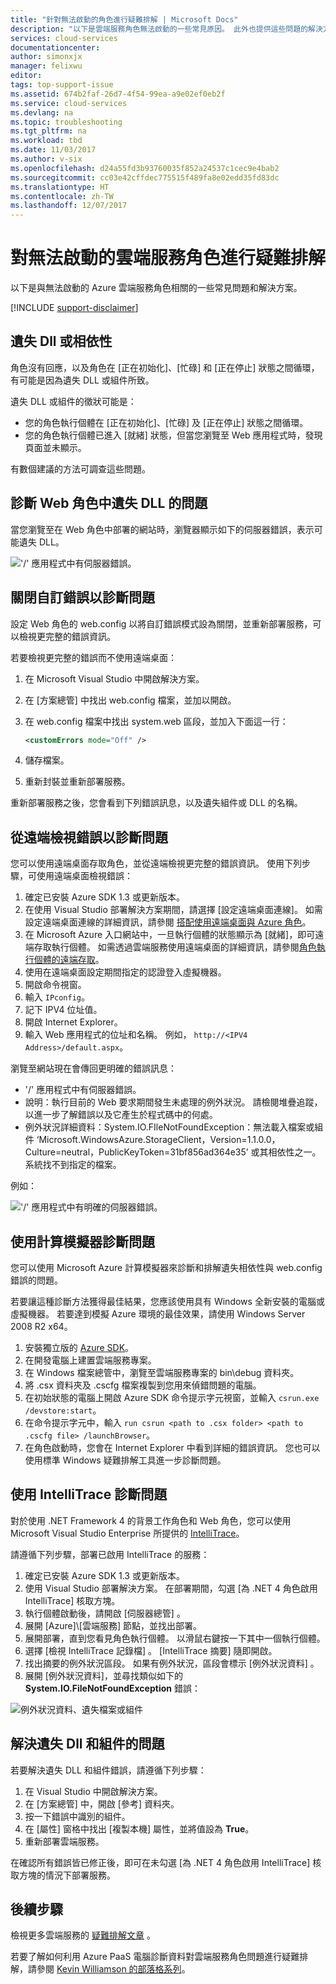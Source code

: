 ```yaml
---
title: "針對無法啟動的角色進行疑難排解 | Microsoft Docs"
description: "以下是雲端服務角色無法啟動的一些常見原因。 此外也提供這些問題的解決方案。"
services: cloud-services
documentationcenter: 
author: simonxjx
manager: felixwu
editor: 
tags: top-support-issue
ms.assetid: 674b2faf-26d7-4f54-99ea-a9e02ef0eb2f
ms.service: cloud-services
ms.devlang: na
ms.topic: troubleshooting
ms.tgt_pltfrm: na
ms.workload: tbd
ms.date: 11/03/2017
ms.author: v-six
ms.openlocfilehash: d24a55fd3b93760035f852a24537c1cec9e4bab2
ms.sourcegitcommit: cc03e42cffdec775515f489fa8e02edd35fd83dc
ms.translationtype: HT
ms.contentlocale: zh-TW
ms.lasthandoff: 12/07/2017
---
```

# <a name="troubleshoot-cloud-service-roles-that-fail-to-start"></a>對無法啟動的雲端服務角色進行疑難排解
以下是與無法啟動的 Azure 雲端服務角色相關的一些常見問題和解決方案。

[!INCLUDE [support-disclaimer](../../includes/support-disclaimer.md)]

## <a name="missing-dlls-or-dependencies"></a>遺失 Dll 或相依性
角色沒有回應，以及角色在 [正在初始化]、[忙碌] 和 [正在停止] 狀態之間循環，有可能是因為遺失 DLL 或組件所致。

遺失 DLL 或組件的徵狀可能是：

* 您的角色執行個體在 [正在初始化]、[忙碌] 及 [正在停止] 狀態之間循環。
* 您的角色執行個體已進入 [就緒]  狀態，但當您瀏覽至 Web 應用程式時，發現頁面並未顯示。

有數個建議的方法可調查這些問題。

## <a name="diagnose-missing-dll-issues-in-a-web-role"></a>診斷 Web 角色中遺失 DLL 的問題
當您瀏覽至在 Web 角色中部署的網站時，瀏覽器顯示如下的伺服器錯誤，表示可能遺失 DLL。

!['/' 應用程式中有伺服器錯誤。](./media/cloud-services-troubleshoot-roles-that-fail-start/ic503388.png)

## <a name="diagnose-issues-by-turning-off-custom-errors"></a>關閉自訂錯誤以診斷問題
設定 Web 角色的 web.config 以將自訂錯誤模式設為關閉，並重新部署服務，可以檢視更完整的錯誤資訊。

若要檢視更完整的錯誤而不使用遠端桌面：

1. 在 Microsoft Visual Studio 中開啟解決方案。
2. 在 [方案總管] 中找出 web.config 檔案，並加以開啟。
3. 在 web.config 檔案中找出 system.web 區段，並加入下面這一行：

    ```xml
    <customErrors mode="Off" />
    ```
4. 儲存檔案。
5. 重新封裝並重新部署服務。

重新部署服務之後，您會看到下列錯誤訊息，以及遺失組件或 DLL 的名稱。

## <a name="diagnose-issues-by-viewing-the-error-remotely"></a>從遠端檢視錯誤以診斷問題
您可以使用遠端桌面存取角色，並從遠端檢視更完整的錯誤資訊。 使用下列步驟，可使用遠端桌面檢視錯誤：

1. 確定已安裝 Azure SDK 1.3 或更新版本。
2. 在使用 Visual Studio 部署解決方案期間，請選擇 [設定遠端桌面連線]。 如需設定遠端桌面連線的詳細資訊，請參閱 [搭配使用遠端桌面與 Azure 角色](../vs-azure-tools-remote-desktop-roles.md)。
3. 在 Microsoft Azure 入口網站中，一旦執行個體的狀態顯示為 [就緒]，即可遠端存取執行個體。 如需透過雲端服務使用遠端桌面的詳細資訊，請參閱[角色執行個體的遠端存取](cloud-services-role-enable-remote-desktop-new-portal.md#remote-into-role-instances)。
5. 使用在遠端桌面設定期間指定的認證登入虛擬機器。
6. 開啟命令視窗。
7. 輸入 `IPconfig`。
8. 記下 IPV4 位址值。
9. 開啟 Internet Explorer。
10. 輸入 Web 應用程式的位址和名稱。 例如， `http://<IPV4 Address>/default.aspx`。

瀏覽至網站現在會傳回更明確的錯誤訊息：

* '/' 應用程式中有伺服器錯誤。
* 說明：執行目前的 Web 要求期間發生未處理的例外狀況。 請檢閱堆疊追蹤，以進一步了解錯誤以及它產生於程式碼中的何處。
* 例外狀況詳細資料：System.IO.FIleNotFoundException：無法載入檔案或組件 ‘Microsoft.WindowsAzure.StorageClient，Version=1.1.0.0，Culture=neutral，PublicKeyToken=31bf856ad364e35’ 或其相依性之一。 系統找不到指定的檔案。

例如：

!['/' 應用程式中有明確的伺服器錯誤。](./media/cloud-services-troubleshoot-roles-that-fail-start/ic503389.png)

## <a name="diagnose-issues-by-using-the-compute-emulator"></a>使用計算模擬器診斷問題
您可以使用 Microsoft Azure 計算模擬器來診斷和排解遺失相依性與 web.config 錯誤的問題。

若要讓這種診斷方法獲得最佳結果，您應該使用具有 Windows 全新安裝的電腦或虛擬機器。 若要達到模擬 Azure 環境的最佳效果，請使用 Windows Server 2008 R2 x64。

1. 安裝獨立版的 [Azure SDK](https://azure.microsoft.com/downloads/)。
2. 在開發電腦上建置雲端服務專案。
3. 在 Windows 檔案總管中，瀏覽至雲端服務專案的 bin\debug 資料夾。
4. 將 .csx 資料夾及 .cscfg 檔案複製到您用來偵錯問題的電腦。
5. 在初始狀態的電腦上開啟 Azure SDK 命令提示字元視窗，並輸入 `csrun.exe /devstore:start`。
6. 在命令提示字元中，輸入 `run csrun <path to .csx folder> <path to .cscfg file> /launchBrowser`。
7. 在角色啟動時，您會在 Internet Explorer 中看到詳細的錯誤資訊。 您也可以使用標準 Windows 疑難排解工具進一步診斷問題。

## <a name="diagnose-issues-by-using-intellitrace"></a>使用 IntelliTrace 診斷問題
對於使用 .NET Framework 4 的背景工作角色和 Web 角色，您可以使用 Microsoft Visual Studio Enterprise 所提供的 [IntelliTrace](https://msdn.microsoft.com/library/dd264915.aspx)。

請遵循下列步驟，部署已啟用 IntelliTrace 的服務：

1. 確定已安裝 Azure SDK 1.3 或更新版本。
2. 使用 Visual Studio 部署解決方案。 在部署期間，勾選 [為 .NET 4 角色啟用 IntelliTrace]  核取方塊。
3. 執行個體啟動後，請開啟 [伺服器總管] 。
4. 展開 [Azure]\\[雲端服務] 節點，並找出部署。
5. 展開部署，直到您看見角色執行個體。 以滑鼠右鍵按一下其中一個執行個體。
6. 選擇 [檢視 IntelliTrace 記錄檔] 。 [IntelliTrace 摘要]  隨即開啟。
7. 找出摘要的例外狀況區段。 如果有例外狀況，區段會標示 [例外狀況資料] 。
8. 展開 [例外狀況資料]，並尋找類似如下的 **System.IO.FileNotFoundException** 錯誤：

![例外狀況資料、遺失檔案或組件](./media/cloud-services-troubleshoot-roles-that-fail-start/ic503390.png)

## <a name="address-missing-dlls-and-assemblies"></a>解決遺失 Dll 和組件的問題
若要解決遺失 DLL 和組件錯誤，請遵循下列步驟：

1. 在 Visual Studio 中開啟解決方案。
2. 在 [方案總管] 中，開啟 [參考] 資料夾。
3. 按一下錯誤中識別的組件。
4. 在 [屬性] 窗格中找出 [複製本機] 屬性，並將值設為 **True**。
5. 重新部署雲端服務。

在確認所有錯誤皆已修正後，即可在未勾選 [為 .NET 4 角色啟用 IntelliTrace]  核取方塊的情況下部署服務。

## <a name="next-steps"></a>後續步驟
檢視更多雲端服務的 [疑難排解文章](https://azure.microsoft.com/documentation/articles/?tag=top-support-issue&product=cloud-services) 。

若要了解如何利用 Azure PaaS 電腦診斷資料對雲端服務角色問題進行疑難排解，請參閱 [Kevin Williamson 的部落格系列](http://blogs.msdn.com/b/kwill/archive/2013/08/09/windows-azure-paas-compute-diagnostics-data.aspx)。
